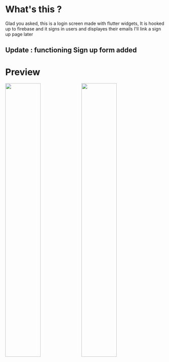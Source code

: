 
# What's this ?
Glad you asked, this is a login screen made with flutter widgets, It is hooked up to firebase and it signs in users and displayes their emails I'll link a sign up page later
## Update : functioning Sign up form added
# Preview
<img align="left" src="https://user-images.githubusercontent.com/86270022/195343295-eb05ec8a-e8d6-4c41-9519-c91e8c09af70.jpg" width="47%" height="*" /><img align="left" src="https://user-images.githubusercontent.com/86270022/195343263-0651834c-c174-4a8a-877b-a588a27db485.jpg" width="47%" height="*" />


  
    

